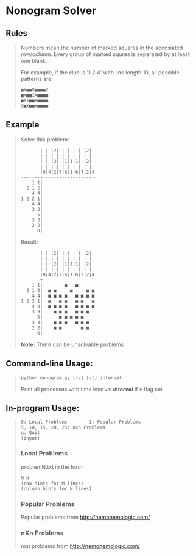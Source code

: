 Nonogram Solver
================
## Rules
> Numbers mean the number of marked squares in the accosiated row/column.
> Every group of marked squres is seperated by at least one blank.
> 
> For example, if the clue is '1 2 4' with line length 10,
> all possible patterns are:
> ```
> ■X■■X■■■■X
> ■X■■XX■■■■
> ■XX■■X■■■■
> X■X■■X■■■■
> ```

## Example
> Solve this problem:
> ```
>        | | |2| | | | | |2|
>        | | | | | | | | | |
>        | | |2| |1|1|1| |2|
>        | | | | | | | | | |
>        |0|4|2|7|6|1|6|7|2|4
> -------+--------------------
>     1 1|
>   2 1 2|
>     4 4|
> 1 2 2 1|
>     4 4|
>     3 3|
>       5|
>     3 3|
>     2 2|
>       0|
> ```
> Result:
> ```
>        | | |2| | | | | |2|
>        | | | | | | | | | |
>        | | |2| |1|1|1| |2|
>        | | | | | | | | | |
>        |0|4|2|7|6|1|6|7|2|4
> -------+--------------------
>     1 1|        ■   ■
>   2 1 2|  ■ ■     ■     ■ ■
>     4 4|  ■ ■ ■ ■   ■ ■ ■ ■
> 1 2 2 1|  ■   ■ ■   ■ ■   ■
>     4 4|  ■ ■ ■ ■   ■ ■ ■ ■
>     3 3|    ■ ■ ■   ■ ■ ■
>       5|      ■ ■ ■ ■ ■
>     3 3|    ■ ■ ■   ■ ■ ■
>     2 2|    ■ ■       ■ ■
>       0|
> ```
> 
> **Note:** There can be unsolvable problems

## Command-line Usage:
>```
>python nonogram.py [-v] [-t] interval
>```
>Print all processes with time interval ***interval*** if *v* flag set

## In-program Usage:
>```
>0: Local Problems        1: Popular Problems
>5, 10, 15, 20, 25: nxn Problems
>q: Quit
>(input)
>```
> ### Local Problems
>problemN.txt in the form:
>```
>M N
>(row hints for M lines)
>(column hints for N lines)
>```
>
> ### Popular Problems
>Popular problems from http://nemonemologic.com/
>
> ### nXn Problems
>nxn problems from http://nemonemologic.com/
